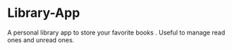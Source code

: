 # Library-App
A personal library app to store your favorite books . Useful to manage read ones and unread ones. 
